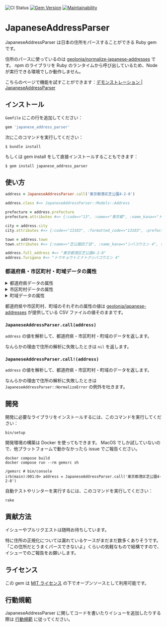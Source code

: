 ![CI Status](https://github.com/yamat47/japanese_address_parser/actions/workflows/ci.yml/badge.svg) [![Gem Version](https://badge.fury.io/rb/japanese_address_parser.svg)](https://badge.fury.io/rb/japanese_address_parser) [![Maintainability](https://api.codeclimate.com/v1/badges/e9b7d0622cf6cc4143c3/maintainability)](https://codeclimate.com/github/yamat47/japanese_address_parser/maintainability)

# JapaneseAddressParser
JapaneseAddressParser は日本の住所をパースすることができる Ruby gem です。

住所のパースに使っているのは [geolonia/normalize-japanese-addresses](https://github.com/geolonia/normalize-japanese-addresses) です。
npm のライブラリを Ruby のランタイムから呼び出しているため、Node が実行できる環境でしか動作しません。

こちらのページで機能を試すことができます：[デモンストレーション | JapaneseAddressParser](https://japanese-address-parser-demo.fly.dev/)

## インストール

`Gemfile` にこの行を追加してください：

```ruby
gem 'japanese_address_parser'
```

次にこのコマンドを実行してください：

```
$ bundle install
```

もしくは gem install をして直接インストールすることもできます：

```
$ gem install japanese_address_parser
```

## 使い方
```ruby
address = JapaneseAddressParser.call('東京都港区芝公園4-2-8')

address.class #=> JapaneseAddressParser::Models::Address

prefecture = address.prefecture
prefecture.attributes #=> {:code=>"13", :name=>"東京都", :name_kana=>"トウキョウト", :name_romaji=>"TOKYO TO"}

city = address.city
city.attributes #=> {:code=>"13103", :formatted_code=>"13103", :prefecture_code=>"13", :name=>"港区", :name_kana=>"ミナトク", :name_romaji=>"MINATO KU"}

town = address.town
town.attributes #=> {:name=>"芝公園四丁目", :name_kana=>"シバコウエン 4", :name_romaji=>"SHIBAKOEN 4", :nickname=>nil, :latitude=>"35.656459", :longitude=>"139.74764"}

address.full_address #=> "東京都港区芝公園4-2-8"
address.furigana #=> "トウキョウトミナトクシバコウエン 4"
```

### 都道府県・市区町村・町域データの属性
<details>
<summary>都道府県データの属性</summary>

クラス：`JapaneseAddressParser::Models::Prefecture`

| 属性 | 説明 | 例 |
| --- | --- | --- |
| `code` | 都道府県コード | `"01"` |
| `name` | 名前 | `"北海道"` |
| `name_kana` | ふりがな | `"ホッカイドウ"` |
| `name_romaji` | ローマ字 | `"HOKKAIDO"` |
</details>

<details>
<summary>市区町村データの属性</summary>

クラス：`JapaneseAddressParser::Models::City`

| 属性 | 説明 | 例 |
| --- | --- | --- |
| `code` | 市区町村コード | `"01101"` |
| `formatted_code` | 整形された市区町村コード<br>市区町村コードがない場合に `"UNKNOWN"` が入っています。 | `"01101"` / `"UNKNOWN"` |
| `prefecture_code` | 都道府県コード | `"01"` |
| `name` | 名前 | `"札幌市中央区"` |
| `name_kana` | ふりがな | `"サッポロシチュウオウク"` |
| `name_romaji` | ローマ字 | `"SAPPORO SHI CHUO KU"` |
</details>

<details>
<summary>町域データの属性</summary>

クラス：`JapaneseAddressParser::Models::Town`

| 属性 | 説明 | 例 |
| --- | --- | --- |
| `name` | 名前 | `"旭ケ丘一丁目"` |
| `name_kana` | ふりがな | `"アサヒガオカ 1"` |
| `name_romaji` | ローマ字 | `"ASAHIGAOKA 1"` |
| `nickname` | 小字・通称名 |  |
| `latitude` | 緯度 | `"43.04223"` |
| `longitude` | 経度 | `"141.319722"` |
</details>

都道府県や市区町村、町域のそれぞれの属性の値は [geolonia/japanese-addresses](https://github.com/geolonia/japanese-addresses) が提供している CSV ファイルの値そのままです。

### `JapaneseAddressParser.call(address)`
`address` の値を解析して、都道府県・市区町村・町域のデータを返します。

なんらかの理由で住所の解析に失敗したときは `nil` を返します。

### `JapaneseAddressParser.call!(address)`

`address` の値を解析して、都道府県・市区町村・町域のデータを返します。

なんらかの理由で住所の解析に失敗したときは `JapaneseAddressParser::NormalizeError` の例外を吐きます。

## 開発
開発に必要なライブラリをインストールするには、このコマンドを実行してください：

```
bin/setup
```

開発環境の構築は Docker を使ってもできます。
MacOS でしか試していないので、他プラットフォームで動かなかったら issue でご報告ください。

```
docker compose build
docker compose run --rm gemsrc sh
```

```
/gemsrc # bin/console
irb(main):001:0> address = JapaneseAddressParser.call('東京都港区芝公園4-2-8')
```

自動テストやリンターを実行するには、このコマンドを実行してください：

```
rake
```

## 貢献方法
イシューやプルリクエストは随時お待ちしています。

特に住所の正規化については漏れているケースがまだまだ数多くありそうです。
「この住所だとうまくパースできないよ」くらいの気軽なもので結構ですので、イシューでのご報告をお願いします。

## ライセンス
この gem は [MIT ライセンス](https://opensource.org/licenses/MIT) の下でオープンソースとして利用可能です。

## 行動規範
JapaneseAddressParser に関してコードを書いたりイシューを追加したりする際は [行動規範](https://github.com/yamat47/japanese_address_parser/blob/main/CODE_OF_CONDUCT.md) に従ってください。
